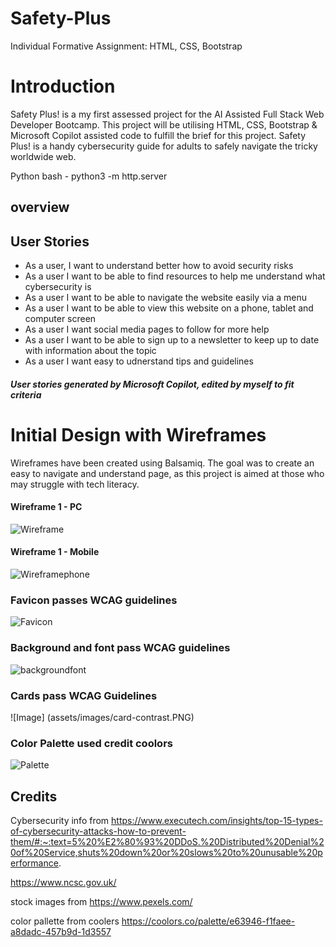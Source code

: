 # Safety-Plus
Individual Formative Assignment: HTML, CSS, Bootstrap

# Introduction
Safety Plus! is a my first assessed project for the AI Assisted Full Stack Web Developer Bootcamp.
This project will be utilising HTML, CSS, Bootstrap & Microsoft Copilot assisted code to fulfill the brief for this project.
Safety Plus! is a handy cybersecurity guide for adults to safely navigate the tricky worldwide web.

Python bash - python3 -m http.server

## overview


## User Stories 
* As a user, I want to understand better how to avoid security risks
* As a user I want to be able to find resources to help me understand what cybersecurity is 
* As a user I want to be able to navigate the website easily via a menu
* As a user I want to be able to view this website on a phone, tablet and computer screen
* As a user I want social media pages to follow for more help
* As a user I want to be able to sign up to a newsletter to keep up to date with information about the topic
* As a user I want easy to udnerstand tips and guidelines

##### User stories generated by Microsoft Copilot, edited by myself to fit criteria


# Initial Design with Wireframes

Wireframes have been created using Balsamiq. The goal was to create an easy to navigate and understand page, as this project is aimed at those who may struggle with tech literacy.

#### Wireframe 1 - PC

![Wireframe](/assets/images/safetyframe%20desktop.png)

#### Wireframe 1 - Mobile

![Wireframephone](/assets/images/Safetyframe%20mobile.png)


### Favicon passes WCAG guidelines

![Favicon](/assets/images/faviconsafety/Favicon%20contrast.PNG)

### Background and font pass WCAG guidelines
![backgroundfont](/assets/images/backgroundfontvalid.PNG)

### Cards pass WCAG Guidelines
![Image] (assets/images/card-contrast.PNG)

### Color Palette used credit coolors
![Palette](assets/images/palette.PNG)


## Credits
Cybersecurity info from https://www.executech.com/insights/top-15-types-of-cybersecurity-attacks-how-to-prevent-them/#:~:text=5%20%E2%80%93%20DDoS.%20Distributed%20Denial%20of%20Service,shuts%20down%20or%20slows%20to%20unusable%20performance.

https://www.ncsc.gov.uk/ 

stock images from https://www.pexels.com/

color pallette from coolers https://coolors.co/palette/e63946-f1faee-a8dadc-457b9d-1d3557
